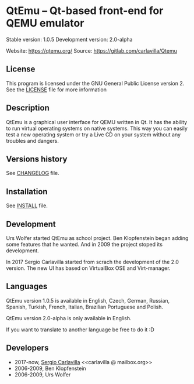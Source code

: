 # QtEmu &ndash; Qt-based front-end for QEMU emulator

Stable version: 1.0.5
Development version: 2.0-alpha

Website: https://qtemu.org/
Source: https://gitlab.com/carlavilla/Qtemu

## License

This program is licensed under the GNU General Public License version 2. See the [LICENSE]() file for more
information

## Description

QtEmu is a graphical user interface for QEMU written in Qt. It has the ability to run virtual operating
systems on native systems. This way you can easily test a new operating system or try a Live CD on your
system without any troubles and dangers.

## Versions history

See [CHANGELOG]() file.

## Installation

See [INSTALL]() file.

## Development

Urs Wolfer started QtEmu as school project. Ben Klopfenstein began adding some features that he wanted.
And in 2009 the project stoped its development.

In 2017 Sergio Carlavilla started from scrach the development of the 2.0 version. The new UI has based on
VirtualBox OSE and Virt-manager.

## Languages

QtEmu version 1.0.5 is available in English, Czech, German, Russian, Spanish, Turkish, French, Italian,
Brazilian Portuguese and Polish.

QtEmu version 2.0-alpha is only available in English.

If you want to translate to another language be free to do it :D

## Developers

* 2017-now, [Sergio Carlavilla](https://www.carlavilla.es) <<carlavilla @ mailbox.org>>
* 2006-2009, Ben Klopfenstein <benklop gmail com>
* 2006-2009, Urs Wolfer <uwolfer fwo ch> 
